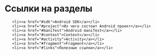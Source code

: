 <!-- .slide: class="center-horizontal" -->

# Ссылки на разделы

<ul class="table-of-content">

    <li><a href="#sdk">Android SDK</a></li>
    <li><a href="#project">Из чего состоит Android проект</a></li>
    <li><a href="#manifest">Android manifest</a></li>
    <li><a href="#context">Context</a></li>
    <li><a href="#activity">Activity</a></li>
    <li><a href="#fragment">Fragment</a></li>
    <li><a href="#links">Полезные ссылки</a></li>

</ul>